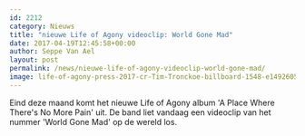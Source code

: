 ```yaml
---
id: 2212
category: Nieuws
title: "nieuwe Life of Agony videoclip: World Gone Mad"
date: 2017-04-19T12:45:58+00:00
author: Seppe Van Ael
layout: post
permalink: /news/nieuwe-life-of-agony-videoclip-world-gone-mad/
image: life-of-agony-press-2017-cr-Tim-Tronckoe-billboard-1548-e1492605942252.jpg
---
```

Eind deze maand komt het nieuwe Life of Agony album 'A Place Where There's No More Pain' uit. De band liet vandaag een videoclip van het nummer 'World Gone Mad' op de wereld los.

&nbsp;